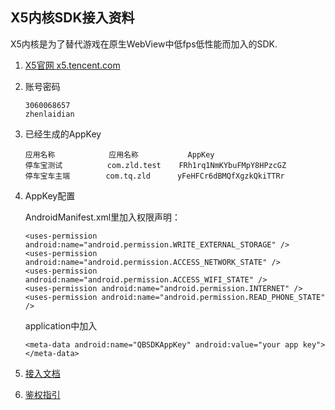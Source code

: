 X5内核SDK接入资料
-----------
X5内核是为了替代游戏在原生WebView中低fps低性能而加入的SDK.

1.  [X5官网 x5.tencent.com](http://x5.tencent.com/)
2.  账号密码

        3060068657
        zhenlaidian

3.  已经生成的AppKey

        应用名称            应用名称	       AppKey
        停车宝测试          com.zld.test    FRh1rq1NmKYbuFMpY8HPzcGZ
        停车宝车主端        com.tq.zld      yFeHFCr6dBMQfXgzkQkiTTRr

4.  AppKey配置

    AndroidManifest.xml里加入权限声明：

        <uses-permission android:name="android.permission.WRITE_EXTERNAL_STORAGE" />
        <uses-permission android:name="android.permission.ACCESS_NETWORK_STATE" />
        <uses-permission android:name="android.permission.ACCESS_WIFI_STATE" />
        <uses-permission android:name="android.permission.INTERNET" />
        <uses-permission android:name="android.permission.READ_PHONE_STATE" />
    application中加入

        <meta-data android:name="QBSDKAppKey" android:value="your app key"> </meta-data>

5.  [接入文档](http://x5.tencent.com/doc?id=1003)

6.  [鉴权指引](http://x5.tencent.com/doc?id=1005)